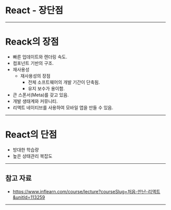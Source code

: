# React - 장단점

------

# Reack의 장점

- 빠른 업데이트와 렌더링 속도.
- 컴포넌트 기반의 구조.
- 재사용성
  - 재사용성의 장점
    - 전체 소프트웨어의 개발 기간이 단축됨.
    - 유지 보수가 용이함.
- 큰 스폰서(Meta)를 갖고 있음.
- 개발 생태계와 커뮤니티.
- 리액트 네이티브를 사용하여 모바일 앱을 만들 수 있음.

------

# React의 단점

- 방대한 학습량
- 높은 상태관리 복잡도

------

## 참고 자료

- https://www.inflearn.com/course/lecture?courseSlug=처음-만난-리액트&unitId=113259

------